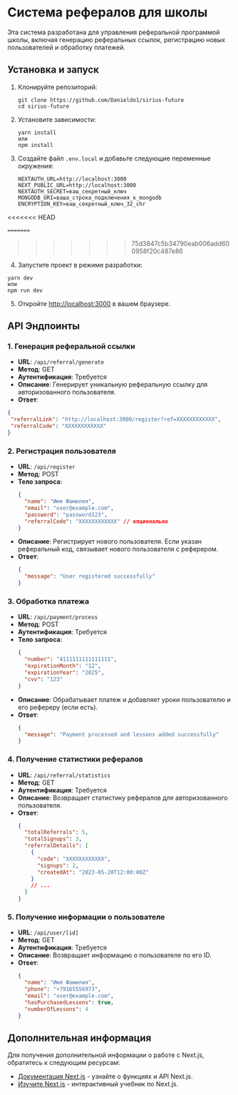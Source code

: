 # Система рефералов для школы

Эта система разработана для управления реферальной программой школы, включая генерацию реферальных ссылок, регистрацию новых пользователей и обработку платежей.

## Установка и запуск

1. Клонируйте репозиторий:

   ```
   git clone https://github.com/Danieldo1/sirius-future
   cd sirius-future
   ```

2. Установите зависимости:

   ```
   yarn install
   или
   npm install
   ```

3. Создайте файл `.env.local` и добавьте следующие переменные окружения:
   ```
   NEXTAUTH_URL=http://localhost:3000
   NEXT_PUBLIC_URL=http://localhost:3000
   NEXTAUTH_SECRET=ваш_секретный_ключ
   MONGODB_URI=ваша_строка_подключения_к_mongodb
   ENCRYPTION_KEY=ваш_секретный_ключ_32_chr
<<<<<<< HEAD
```
=======
   ```
>>>>>>> 75d3847c5b34790eab006add600958f20c487e86

4. Запустите проект в режиме разработки:

```
yarn dev
или
npm run dev
````

5. Откройте [http://localhost:3000](http://localhost:3000) в вашем браузере.

## API Эндпоинты

### 1. Генерация реферальной ссылки
- **URL**: `/api/referral/generate`
- **Метод**: GET
- **Аутентификация**: Требуется
- **Описание**: Генерирует уникальную реферальную ссылку для авторизованного пользователя.
- **Ответ**:
```json
{
 "referralLink": "http://localhost:3000/register?ref=XXXXXXXXXXXX",
 "referralCode": "XXXXXXXXXXXX"
}
````

### 2. Регистрация пользователя

- **URL**: `/api/register`
- **Метод**: POST
- **Тело запроса**:
  ```json
  {
    "name": "Имя Фамилия",
    "email": "user@example.com",
    "password": "password123",
    "referralCode": "XXXXXXXXXXXX" // опционально
  }
  ```
- **Описание**: Регистрирует нового пользователя. Если указан реферальный код, связывает нового пользователя с реферером.
- **Ответ**:
  ```json
  {
    "message": "User registered successfully"
  }
  ```

### 3. Обработка платежа

- **URL**: `/api/payment/process`
- **Метод**: POST
- **Аутентификация**: Требуется
- **Тело запроса**:
  ```json
  {
    "number": "4111111111111111",
    "expirationMonth": "12",
    "expirationYear": "2025",
    "cvv": "123"
  }
  ```
- **Описание**: Обрабатывает платеж и добавляет уроки пользователю и его рефереру (если есть).
- **Ответ**:
  ```json
  {
    "message": "Payment processed and lessons added successfully"
  }
  ```

### 4. Получение статистики рефералов

- **URL**: `/api/referral/statistics`
- **Метод**: GET
- **Аутентификация**: Требуется
- **Описание**: Возвращает статистику рефералов для авторизованного пользователя.
- **Ответ**:
  ```json
  {
    "totalReferrals": 5,
    "totalSignups": 3,
    "referralDetails": [
      {
        "code": "XXXXXXXXXXXX",
        "signups": 2,
        "createdAt": "2023-05-20T12:00:00Z"
      }
      // ...
    ]
  }
  ```

### 5. Получение информации о пользователе

- **URL**: `/api/user/[id]`
- **Метод**: GET
- **Аутентификация**: Требуется
- **Описание**: Возвращает информацию о пользователе по его ID.
- **Ответ**:
  ```json
  {
    "name": "Имя Фамилия",
    "phone": "+79165556973",
    "email": "user@example.com",
    "hasPurchasedLessons": true,
    "numberOfLessons": 4
  }
  ```

## Дополнительная информация

Для получения дополнительной информации о работе с Next.js, обратитесь к следующим ресурсам:

- [Документация Next.js](https://nextjs.org/docs) - узнайте о функциях и API Next.js.
- [Изучите Next.js](https://nextjs.org/learn) - интерактивный учебник по Next.js.
